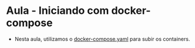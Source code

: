 # Aula - Iniciando com docker-compose

- Nesta aula, utilizamos o [docker-compose.yaml](docker-compose.yaml)  para subir os containers.
